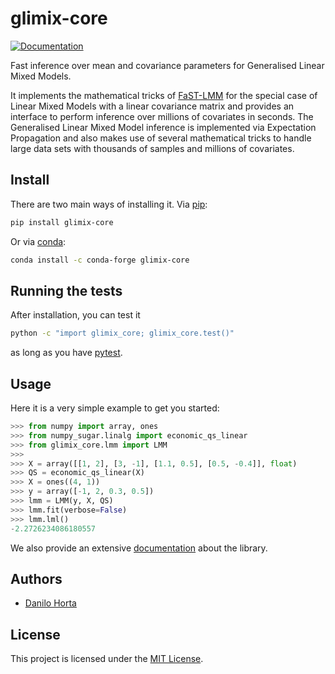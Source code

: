 # glimix-core

[![Documentation](https://readthedocs.org/projects/glimix-core/badge/?version=latest)](https://glimix-core.readthedocs.io/en/latest/?badge=latest)

Fast inference over mean and covariance parameters for Generalised Linear Mixed
Models.

It implements the mathematical tricks of
[FaST-LMM](https://github.com/MicrosoftGenomics/FaST-LMM) for the special case
of Linear Mixed Models with a linear covariance matrix and provides an
interface to perform inference over millions of covariates in seconds.
The Generalised Linear Mixed Model inference is implemented via Expectation
Propagation and also makes use of several mathematical tricks to handle large
data sets with thousands of samples and millions of covariates.

## Install

There are two main ways of installing it.
Via [pip](https://pypi.python.org/pypi/pip):

```bash
pip install glimix-core
```

Or via [conda](http://conda.pydata.org/docs/index.html):

```bash
conda install -c conda-forge glimix-core
```

## Running the tests

After installation, you can test it

```bash
python -c "import glimix_core; glimix_core.test()"
```

as long as you have [pytest](https://docs.pytest.org/en/latest/).

## Usage

Here it is a very simple example to get you started:

```python
>>> from numpy import array, ones
>>> from numpy_sugar.linalg import economic_qs_linear
>>> from glimix_core.lmm import LMM
>>>
>>> X = array([[1, 2], [3, -1], [1.1, 0.5], [0.5, -0.4]], float)
>>> QS = economic_qs_linear(X)
>>> X = ones((4, 1))
>>> y = array([-1, 2, 0.3, 0.5])
>>> lmm = LMM(y, X, QS)
>>> lmm.fit(verbose=False)
>>> lmm.lml()
-2.2726234086180557
```

We  also provide an extensive [documentation](http://glimix-core.readthedocs.org/) about the library.

## Authors

* [Danilo Horta](https://github.com/horta)

## License

This project is licensed under the [MIT License](https://raw.githubusercontent.com/limix/glimix-core/master/LICENSE.md).
